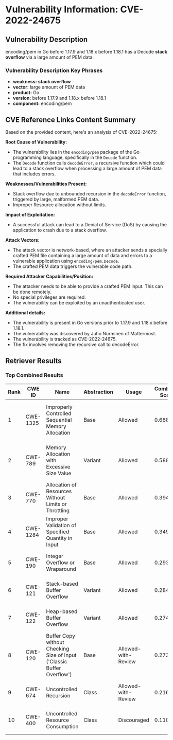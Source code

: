 # Vulnerability Information: CVE-2022-24675

## Vulnerability Description
encoding/pem in Go before 1.17.9 and 1.18.x before 1.18.1 has a Decode **stack overflow** via a large amount of PEM data.

### Vulnerability Description Key Phrases
- **weakness:** **stack overflow**
- **vector:** large amount of PEM data
- **product:** Go
- **version:** before 1.17.9 and 1.18.x before 1.18.1
- **component:** encoding/pem

## CVE Reference Links Content Summary
Based on the provided content, here's an analysis of CVE-2022-24675:

**Root Cause of Vulnerability:**
- The vulnerability lies in the `encoding/pem` package of the Go programming language, specifically in the `Decode` function.
- The `Decode` function calls `decodeError`, a recursive function which could lead to a stack overflow when processing a large amount of PEM data that includes errors.

**Weaknesses/Vulnerabilities Present:**
- Stack overflow due to unbounded recursion in the `decodeError` function, triggered by large, malformed PEM data.
- Improper Resource allocation without limits.

**Impact of Exploitation:**
- A successful attack can lead to a Denial of Service (DoS) by causing the application to crash due to a stack overflow.

**Attack Vectors:**
- The attack vector is network-based, where an attacker sends a specially crafted PEM file containing a large amount of data and errors to a vulnerable application using `encoding/pem.Decode`.
- The crafted PEM data triggers the vulnerable code path.

**Required Attacker Capabilities/Position:**
- The attacker needs to be able to provide a crafted PEM input. This can be done remotely.
- No special privileges are required.
- The vulnerability can be exploited by an unauthenticated user.

**Additional details:**
- The vulnerability is present in Go versions prior to 1.17.9 and 1.18.x before 1.18.1.
- The vulnerability was discovered by Juho Nurminen of Mattermost.
- The vulnerability is tracked as CVE-2022-24675.
- The fix involves removing the recursive call to decodeError.

## Retriever Results

### Top Combined Results

| Rank | CWE ID | Name | Abstraction | Usage | Combined Score | Retrievers | Individual Scores |
|------|--------|------|-------------|-------|---------------|------------|-------------------|
| 1 | CWE-1325 | Improperly Controlled Sequential Memory Allocation | Base | Allowed | 0.6682 | dense, sparse, graph | dense: 0.497, sparse: 0.109, graph: 1.000 |
| 2 | CWE-789 | Memory Allocation with Excessive Size Value | Variant | Allowed | 0.5892 | dense, sparse, graph | dense: 0.457, sparse: 0.143, graph: 0.916 |
| 3 | CWE-770 | Allocation of Resources Without Limits or Throttling | Base | Allowed | 0.3941 | sparse, graph | sparse: 0.138, graph: 0.882 |
| 4 | CWE-1284 | Improper Validation of Specified Quantity in Input | Base | Allowed | 0.3492 | sparse, graph | sparse: 0.117, graph: 0.789 |
| 5 | CWE-190 | Integer Overflow or Wraparound | Base | Allowed | 0.2937 | dense, sparse | dense: 0.472, sparse: 0.100 |
| 6 | CWE-121 | Stack-based Buffer Overflow | Variant | Allowed | 0.2846 | dense, sparse | dense: 0.464, sparse: 0.133 |
| 7 | CWE-122 | Heap-based Buffer Overflow | Variant | Allowed | 0.2749 | dense, sparse | dense: 0.474, sparse: 0.106 |
| 8 | CWE-120 | Buffer Copy without Checking Size of Input ('Classic Buffer Overflow') | Base | Allowed-with-Review | 0.2734 | sparse, graph | sparse: 0.106, graph: 0.631 |
| 9 | CWE-674 | Uncontrolled Recursion | Class | Allowed-with-Review | 0.2166 | dense, sparse | dense: 0.529, sparse: 0.182 |
| 10 | CWE-400 | Uncontrolled Resource Consumption | Class | Discouraged | 0.1109 | sparse, graph | sparse: 0.119, graph: 0.503 |

